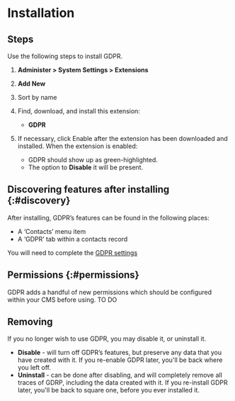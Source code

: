 # Installation

## Steps

Use the following steps to install GDPR.

1. **Administer > System Settings > Extensions**
1. **Add New**
1. Sort by name
1. Find, download, and install this extension:
    * **GDPR**

1. If necessary, click Enable after the extension has been downloaded and installed. When the extension is enabled:

    * GDPR should show up as green-highlighted.
    * The option to **Disable** it will be present.


## Discovering features after installing {:#discovery}

After installing, GDPR’s features can be found in the following places:

* A ‘Contacts’ menu item
* A ‘GDPR’ tab within a contacts record

You will need to complete the [GDPR settings](/projects#events)
## Permissions {:#permissions}

GDPR adds a handful of new permissions which should be configured within your CMS before using. TO DO

## Removing

If you no longer wish to use GDPR, you may disable it, or uninstall it.

* **Disable** - will turn off GDPR’s features, but preserve any data that you have created with it. If you re-enable GDPR later, you'll be back where you left off. 
* **Uninstall** - can be done after disabling, and will completely remove all traces of GDRP, including the data created with it. If you re-install GDPR later, you'll be back to square one, before you ever installed it.

